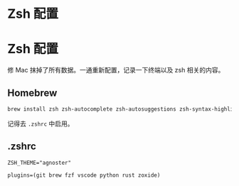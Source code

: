 # Zsh 配置


# Zsh 配置

修 Mac 抹掉了所有数据。一通重新配置，记录一下终端以及 zsh 相关的内容。

## Homebrew

```bash
brew install zsh zsh-autocomplete zsh-autosuggestions zsh-syntax-highlighting

```

记得去 `.zshrc` 中启用。

## .zshrc

```.zshrc
ZSH_THEME="agnoster"

plugins=(git brew fzf vscode python rust zoxide)
```


